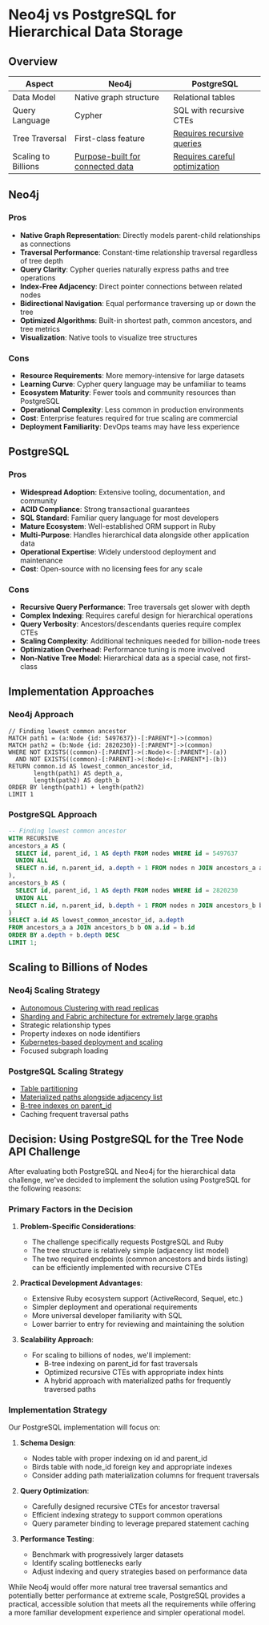 # Neo4j vs PostgreSQL for Hierarchical Data Storage

## Overview

| Aspect              | Neo4j                                                                                           | PostgreSQL                                                                                                                                                  |
| ------------------- | ----------------------------------------------------------------------------------------------- | ----------------------------------------------------------------------------------------------------------------------------------------------------------- |
| Data Model          | Native graph structure                                                                          | Relational tables                                                                                                                                           |
| Query Language      | Cypher                                                                                          | SQL with recursive CTEs                                                                                                                                     |
| Tree Traversal      | First-class feature                                                                             | [Requires recursive queries](https://stackoverflow.com/questions/28688264/how-to-traverse-a-hierarchical-tree-structure-structure-backwards-using-recursiv) |
| Scaling to Billions | [Purpose-built for connected data](https://neo4j.com/product/neo4j-graph-database/scalability/) | [Requires careful optimization](https://www.postgresql.org/docs/current/ddl-partitioning.html)                                                              |

## Neo4j

### Pros

- **Native Graph Representation**: Directly models parent-child relationships as connections
- **Traversal Performance**: Constant-time relationship traversal regardless of tree depth
- **Query Clarity**: Cypher queries naturally express paths and tree operations
- **Index-Free Adjacency**: Direct pointer connections between related nodes
- **Bidirectional Navigation**: Equal performance traversing up or down the tree
- **Optimized Algorithms**: Built-in shortest path, common ancestors, and tree metrics
- **Visualization**: Native tools to visualize tree structures

### Cons

- **Resource Requirements**: More memory-intensive for large datasets
- **Learning Curve**: Cypher query language may be unfamiliar to teams
- **Ecosystem Maturity**: Fewer tools and community resources than PostgreSQL
- **Operational Complexity**: Less common in production environments
- **Cost**: Enterprise features required for true scaling are commercial
- **Deployment Familiarity**: DevOps teams may have less experience

## PostgreSQL

### Pros

- **Widespread Adoption**: Extensive tooling, documentation, and community
- **ACID Compliance**: Strong transactional guarantees
- **SQL Standard**: Familiar query language for most developers
- **Mature Ecosystem**: Well-established ORM support in Ruby
- **Multi-Purpose**: Handles hierarchical data alongside other application data
- **Operational Expertise**: Widely understood deployment and maintenance
- **Cost**: Open-source with no licensing fees for any scale

### Cons

- **Recursive Query Performance**: Tree traversals get slower with depth
- **Complex Indexing**: Requires careful design for hierarchical operations
- **Query Verbosity**: Ancestors/descendants queries require complex CTEs
- **Scaling Complexity**: Additional techniques needed for billion-node trees
- **Optimization Overhead**: Performance tuning is more involved
- **Non-Native Tree Model**: Hierarchical data as a special case, not first-class

## Implementation Approaches

### Neo4j Approach

```cypher
// Finding lowest common ancestor
MATCH path1 = (a:Node {id: 5497637})-[:PARENT*]->(common)
MATCH path2 = (b:Node {id: 2820230})-[:PARENT*]->(common)
WHERE NOT EXISTS((common)-[:PARENT]->(:Node)<-[:PARENT*]-(a))
  AND NOT EXISTS((common)-[:PARENT]->(:Node)<-[:PARENT*]-(b))
RETURN common.id AS lowest_common_ancestor_id,
       length(path1) AS depth_a,
       length(path2) AS depth_b
ORDER BY length(path1) + length(path2)
LIMIT 1
```

### PostgreSQL Approach

```sql
-- Finding lowest common ancestor
WITH RECURSIVE
ancestors_a AS (
  SELECT id, parent_id, 1 AS depth FROM nodes WHERE id = 5497637
  UNION ALL
  SELECT n.id, n.parent_id, a.depth + 1 FROM nodes n JOIN ancestors_a a ON n.id = a.parent_id
),
ancestors_b AS (
  SELECT id, parent_id, 1 AS depth FROM nodes WHERE id = 2820230
  UNION ALL
  SELECT n.id, n.parent_id, b.depth + 1 FROM nodes n JOIN ancestors_b b ON n.id = b.parent_id
)
SELECT a.id AS lowest_common_ancestor_id, a.depth
FROM ancestors_a a JOIN ancestors_b b ON a.id = b.id
ORDER BY a.depth + b.depth DESC
LIMIT 1;
```

## Scaling to Billions of Nodes

### Neo4j Scaling Strategy

- [Autonomous Clustering with read replicas](https://neo4j.com/product/neo4j-graph-database/scalability/)
- [Sharding and Fabric architecture for extremely large graphs](https://neo4j.com/product/neo4j-graph-database/scalability/)
- Strategic relationship types
- Property indexes on node identifiers
- [Kubernetes-based deployment and scaling](https://neo4j.com/docs/operations-manual/current/kubernetes/operations/scaling/)
- Focused subgraph loading

### PostgreSQL Scaling Strategy

- [Table partitioning](https://www.postgresql.org/docs/current/ddl-partitioning.html)
- [Materialized paths alongside adjacency list](https://stackoverflow.com/questions/63696687/query-an-adjacency-list-in-sql-via-a-materialized-path)
- [B-tree indexes on parent_id](https://www.postgresql.org/docs/current/btree.html)
- Caching frequent traversal paths

## Decision: Using PostgreSQL for the Tree Node API Challenge

After evaluating both PostgreSQL and Neo4j for the hierarchical data challenge, we've decided to implement the solution using PostgreSQL for the following reasons:

### Primary Factors in the Decision

1. **Problem-Specific Considerations**:

   - The challenge specifically requests PostgreSQL and Ruby
   - The tree structure is relatively simple (adjacency list model)
   - The two required endpoints (common ancestors and birds listing) can be efficiently implemented with recursive CTEs

2. **Practical Development Advantages**:

   - Extensive Ruby ecosystem support (ActiveRecord, Sequel, etc.)
   - Simpler deployment and operational requirements
   - More universal developer familiarity with SQL
   - Lower barrier to entry for reviewing and maintaining the solution

3. **Scalability Approach**:
   - For scaling to billions of nodes, we'll implement:
     - B-tree indexing on parent_id for fast traversals
     - Optimized recursive CTEs with appropriate index hints
     - A hybrid approach with materialized paths for frequently traversed paths

### Implementation Strategy

Our PostgreSQL implementation will focus on:

1. **Schema Design**:

   - Nodes table with proper indexing on id and parent_id
   - Birds table with node_id foreign key and appropriate indexes
   - Consider adding path materialization columns for frequent traversals

2. **Query Optimization**:

   - Carefully designed recursive CTEs for ancestor traversal
   - Efficient indexing strategy to support common operations
   - Query parameter binding to leverage prepared statement caching

3. **Performance Testing**:
   - Benchmark with progressively larger datasets
   - Identify scaling bottlenecks early
   - Adjust indexing and query strategies based on performance data

While Neo4j would offer more natural tree traversal semantics and potentially better performance at extreme scale, PostgreSQL provides a practical, accessible solution that meets all the requirements while offering a more familiar development experience and simpler operational model.
